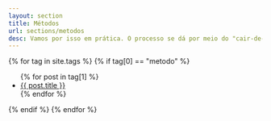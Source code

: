 ```yaml
---
layout: section 
title: Métodos
url: sections/metodos
desc: Vamos por isso em prática. O processo se dá por meio do "cair-de-cabeça". Mas como podemos tornar esse "cair-de-cabeça" mais eficiente e agradável? 
---
```


{% for tag in site.tags %}
{% if tag[0] == "metodo" %}
  <ul>
    {% for post in tag[1] %}
      <li><a href="{{ post.url }}">{{ post.title }}</a></li>
    {% endfor %}
  </ul>
{% endif %}
{% endfor %}
